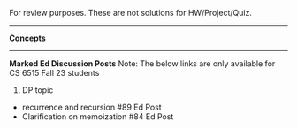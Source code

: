 For review purposes. These are not solutions for HW/Project/Quiz.

---------------------------------------------------------------
**Concepts**<br>



---------------------------------------------------------------
**Marked Ed Discussion Posts**<be>
Note: The below links are only available for CS 6515 Fall 23 students
1. DP topic
  - recurrence and recursion #89 Ed Post
  - Clarification on memoization #84 Ed Post
